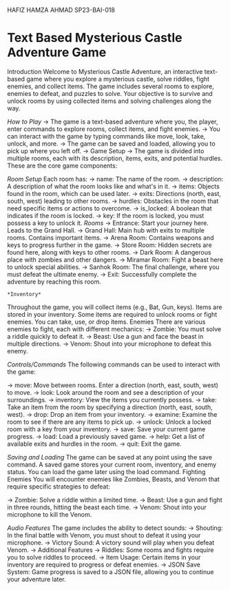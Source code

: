 HAFIZ HAMZA AHMAD
SP23-BAI-018


# Text Based Mysterious Castle Adventure Game

Introduction
Welcome to Mysterious Castle Adventure, an interactive text-based game where you explore a mysterious castle, solve riddles, fight enemies, and collect items. The game includes several rooms to explore, enemies to defeat, and puzzles to solve. Your objective is to survive and unlock rooms by using collected items and solving challenges along the way.

*How to Play*
-> The game is a text-based adventure where you, the player, enter commands to explore rooms, collect items, and fight enemies.
-> You can interact with the game by typing commands like move, look, take, unlock, and more.
-> The game can be saved and loaded, allowing you to pick up where you left off.
-> Game Setup
-> The game is divided into multiple rooms, each with its description, items, exits, and potential hurdles. These are the core game components:

*Room Setup*
    Each room has:
-> name: The name of the room.
-> description: A description of what the room looks like and what's in it.
-> items: Objects found in the room, which can be used later.
-> exits: Directions (north, east, south, west) leading to other rooms.
-> hurdles: Obstacles in the room that need specific items or actions to overcome.
-> is_locked: A boolean that indicates if the room is locked.
-> key: If the room is locked, you must possess a key to unlock it.
     *Rooms*
-> Entrance: Start your journey here. Leads to the Grand Hall.
-> Grand Hall: Main hub with exits to multiple rooms. Contains important items.
-> Arena Room: Contains weapons and keys to progress further in the game.
-> Store Room: Hidden secrets are found here, along with keys to other rooms.
-> Dark Room: A dangerous place with zombies and other dangers.
-> Miramar Room: Fight a beast here to unlock special abilities.
-> Sanhok Room: The final challenge, where you must defeat the ultimate enemy.
-> Exit: Successfully complete the adventure by reaching this room.
    
    *Inventory*
Throughout the game, you will collect items (e.g., Bat, Gun, keys). Items are stored in your inventory.
Some items are required to unlock rooms or fight enemies. You can take, use, or drop items.
Enemies
There are various enemies to fight, each with different mechanics:
-> Zombie: You must solve a riddle quickly to defeat it.
-> Beast: Use a gun and face the beast in multiple directions.
-> Venom: Shout into your microphone to defeat this enemy.

*Controls/Commands*
The following commands can be used to interact with the game:

-> move: Move between rooms. Enter a direction (north, east, south, west) to move.
-> look: Look around the room and see a description of your surroundings.
-> inventory: View the items you currently possess.
-> take: Take an item from the room by specifying a direction (north, east, south, west).
-> drop: Drop an item from your inventory.
-> examine: Examine the room to see if there are any items to pick up.
-> unlock: Unlock a locked room with a key from your inventory.
-> save: Save your current game progress.
-> load: Load a previously saved game.
-> help: Get a list of available exits and hurdles in the room.
-> quit: Exit the game.

*Saving and Loading*
The game can be saved at any point using the save command.
A saved game stores your current room, inventory, and enemy status.
You can load the game later using the load command.
Fighting Enemies
You will encounter enemies like Zombies, Beasts, and Venom that require specific strategies to defeat:

-> Zombie: Solve a riddle within a limited time.
-> Beast: Use a gun and fight in three rounds, hitting the beast each time.
-> Venom: Shout into your microphone to kill the Venom.

*Audio Features*
The game includes the ability to detect sounds:
-> Shouting: In the final battle with Venom, you must shout to defeat it using your microphone.
-> Victory Sound: A victory sound will play when you defeat Venom.
-> Additional Features
-> Riddles: Some rooms and fights require you to solve riddles to proceed.
-> Item Usage: Certain items in your inventory are required to progress or defeat enemies.
-> JSON Save System: Game progress is saved to a JSON file, allowing you to continue your adventure later.